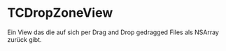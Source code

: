 TCDropZoneView
==============

Ein View das die auf sich per Drag and Drop gedragged Files als NSArray zurück gibt.
